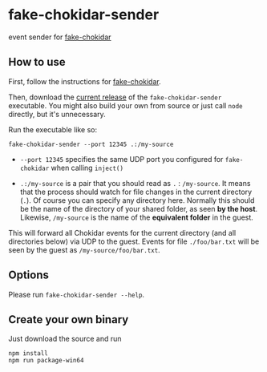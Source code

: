 # fake-chokidar-sender

event sender for [fake-chokidar](https://github.com/jampy/fake-chokidar)

## How to use

First, follow the instructions for [fake-chokidar](https://github.com/jampy/fake-chokidar).

Then, download the [current release](https://github.com/jampy/fake-chokidar-sender/releases)
of the `fake-chokidar-sender` executable. You might also build your own from
source or just call `node` directly, but it's unnecessary.

Run the executable like so:

```
fake-chokidar-sender --port 12345 .:/my-source
```

- `--port 12345` specifies the same UDP port you configured for `fake-chokidar`
  when calling `inject()`

- `.:/my-source` is a pair that you should read as `.` : `/my-source`. It means
  that the process should watch for file changes in the current directory (`.`).
  Of course you can specify any directory here. Normally this should be the name
  of the directory of your shared folder, as seen **by the host**. Likewise,
  `/my-source` is the name of the **equivalent folder** in the guest.

This will forward all Chokidar events for the current directory (and all
directories below) via UDP to the guest. Events for file `./foo/bar.txt` will be
seen by the guest as `/my-source/foo/bar.txt`.


## Options

Please run `fake-chokidar-sender --help`.


## Create your own binary

Just download the source and run

```
npm install
npm run package-win64
```